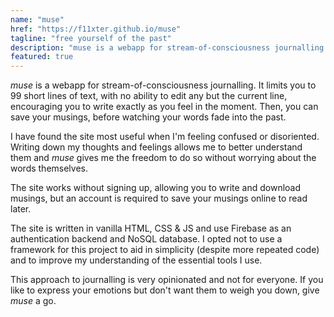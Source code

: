 ```yaml
---
name: "muse"
href: "https://f11xter.github.io/muse"
tagline: "free yourself of the past"
description: "muse is a webapp for stream-of-consciousness journalling. By limiting you to 99 short lines of text, with no ability to edit, it encourages you to write exactly as you feel in the moment. Then, you can save your musings, before watching your words fade into the past."
featured: true
---
```


*muse* is a webapp for stream-of-consciousness journalling. It limits you to 99 short lines of text, with no ability to edit any but the current line, encouraging you to write exactly as you feel in the moment. Then, you can save your musings, before watching your words fade into the past.

I have found the site most useful when I'm feeling confused or disoriented. Writing down my thoughts and feelings allows me to better understand them and *muse* gives me the freedom to do so without worrying about the words themselves.

The site works without signing up, allowing you to write and download musings, but an account is required to save your musings online to read later.

The site is written in vanilla HTML, CSS & JS and use Firebase as an authentication backend and NoSQL database. I opted not to use a framework for this project to aid in simplicity (despite more repeated code) and to improve my understanding of the essential tools I use.

This approach to journalling is very opinionated and not for everyone. If you like to express your emotions but don't want them to weigh you down, give *muse* a go.
